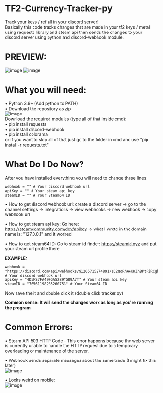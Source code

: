# TF2-Currency-Tracker-py
Track your keys / ref all in your discord server!  
Basically this code tracks changes that are made in your tf2 keys / metal using requests library and steam api then sends the changes to your discord server using python and discord-webhook module.


# PREVIEW:
![image](https://user-images.githubusercontent.com/51534102/142774711-89e6e486-39bb-4c5e-8562-e2ae00ae4a10.png)
![image](https://user-images.githubusercontent.com/51534102/142774257-051fe165-7d1d-45d4-b3b0-b16e257e4b44.png)




# What you will need:  
• Python 3.9+ (Add python to PATH)  
• Download the repository as zip  
![image](https://user-images.githubusercontent.com/51534102/142775472-13bc4769-ff19-4e26-8212-43377b74e200.png)  
Download the required modules (type all of that inside cmd):  
• pip install requests  
• pip install discord-webhook  
• pip install colorama  
or if you want to skip all of that just go to the folder in cmd and use "pip install -r requests.txt"

# What Do I Do Now?
After you have installed everything you will need to change these lines:  
```
webhook = "" # Your discord webhook url
apiKey = "" # Your steam api key
steamID = "" # Your Steam64 ID
```
• How to get discord webhook url: create a discord server -> go to the channel settings -> integrations -> view webhooks -> new webhook -> copy webhook url  

• How to get steam api key: Go here: https://steamcommunity.com/dev/apikey -> what I wrote in the domain name is: "127.0.0.1" and it worked  

• How to get steam64 ID: Go to steam id finder: https://steamid.xyz and put your steam url profile there  

**EXAMPLE:**
```
webhook = "https://discord.com/api/webhooks/91205715274891/sC2QoRhAeKKZhBPtFiRCghEf45vSRUoB2nh5f7xPV6ZAHJp" # Your discord webhook url
apiKey = "4D5FS7FA497GAS289YG89A7T" # Your steam api key
steamID = "76561198285260753" # Your Steam64 ID
```
Now save the it and double click it (double click tracker.py)

**Common sense: It will send the changes work as long as you're running the program**



# Common Errors:  
• Steam API 503 HTTP Code - This error happens because the web server is currently unable to handle the HTTP request due to a temporary overloading or maintenance of the server.  

• Webhook sends separate messages about the same trade (I might fix this later):       
![image](https://user-images.githubusercontent.com/51534102/142773946-7f16bbd0-ae57-45c6-84ba-65863d844301.png)  

• Looks weird on mobile:  
![image](https://user-images.githubusercontent.com/51534102/142775051-7c66aa1a-8cf7-4055-962a-567ce8200ba2.png)
